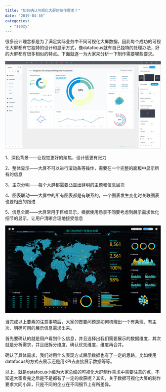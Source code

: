 ```yaml
---
title: "如何确认可视化大屏的制作需求？"
date: "2019-04-30"
categories: 
  - "seozy"
---
```


很多设计理念都是为了满足实际业务中不同可视化大屏数据，因此每个成功的可视化大屏都有它独特的设计和显示方式，像datafocus就有自己独特的处理办法，好的大屏都有很多相似的特点。下面就逐一为大家来分析一下制作需要哪些要求。

![](images/可视化大屏3-1024x576.png)

1、深色背景——让视觉更好的聚焦，设计感更有张力

2、整体显示——大屏不可以进行滚动条等操作，需要在一个完整的面板中显示所有的信息

3、主次分明——每个大屏都需要凸显出鲜明的主题和信息层次

4、图表联动——大屏中的所有图表都是有联系的，一个图表发生变化时关联图表也要相应的跟进

5、信息全面——大屏常用于巨幅显示，根据使用场景不同要考虑到展示需求优化细节的显示，让用户清晰合理地接受信息

![](images/daping-08-2-1024x575.png)

当完成以上要素的注意事项后，大家的首要问题是如何梳理出一个有条理、有主次、明确可用的展示信息需求出来。

首先要确认的就是用户看到什么信息，并且选择出我们需要展示的数据维度，其次就是分析需求，并且细拆分维度，确认优先维度，维度再合并。

确认了具体需求，我们对用什么表现方式展示数据也有了一定的思路，比如使用datafocus的方式去展示还是用KPI去直接展示数据等等。

以上，就是datafocus小编为大家总结的可视化大屏制作需求中需要注意的点，不知道大家看完之后是不是都有了一定的收获呢？其实，关于数据可视化大屏的制作要求大同小异，只是不同的企业在不同细节上有所差异。
